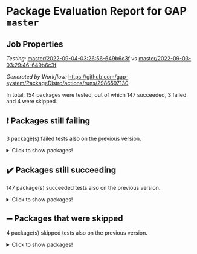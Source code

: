 # Package Evaluation Report for GAP `master`

## Job Properties

*Testing:* [master/2022-09-04-03:26:56-649b6c3f](https://github.com/gap-system/PackageDistro/blob/data/reports/master/2022-09-04-03:26:56-649b6c3f) vs [master/2022-09-03-03:29:46-649b6c3f](https://github.com/gap-system/PackageDistro/blob/data/reports/master/2022-09-03-03:29:46-649b6c3f)

*Generated by Workflow:* https://github.com/gap-system/PackageDistro/actions/runs/2986597130

In total, 154 packages were tested, out of which 147 succeeded, 3 failed and 4 were skipped.

## :exclamation: Packages still failing

3 package(s) failed tests also on the previous version.
<details><summary>Click to show packages!</summary>

- francy 1.2.4 [(failure)](https://github.com/gap-system/PackageDistro/runs/8173685825?check_suite_focus=true)
- packagemanager 1.3 [(failure)](https://github.com/gap-system/PackageDistro/runs/8173686986?check_suite_focus=true)
- recog 1.3.2 [(failure)](https://github.com/gap-system/PackageDistro/runs/8173687168?check_suite_focus=true)
</details>

## :heavy_check_mark: Packages still succeeding

147 package(s) succeeded tests also on the previous version.
<details><summary>Click to show packages!</summary>

- 4ti2interface 2022.08-03 [(success)](https://github.com/gap-system/PackageDistro/runs/8173685138?check_suite_focus=true)
- ace 5.5 [(success)](https://github.com/gap-system/PackageDistro/runs/8173685148?check_suite_focus=true)
- aclib 1.3.2 [(success)](https://github.com/gap-system/PackageDistro/runs/8173685168?check_suite_focus=true)
- agt 0.2 [(success)](https://github.com/gap-system/PackageDistro/runs/8173685184?check_suite_focus=true)
- alnuth 3.2.1 [(success)](https://github.com/gap-system/PackageDistro/runs/8173685199?check_suite_focus=true)
- anupq 3.2.6 [(success)](https://github.com/gap-system/PackageDistro/runs/8173685213?check_suite_focus=true)
- atlasrep 2.1.5 [(success)](https://github.com/gap-system/PackageDistro/runs/8173685226?check_suite_focus=true)
- autodoc 2022.07.10 [(success)](https://github.com/gap-system/PackageDistro/runs/8173685247?check_suite_focus=true)
- automata 1.15 [(success)](https://github.com/gap-system/PackageDistro/runs/8173685274?check_suite_focus=true)
- automgrp 1.3.2 [(success)](https://github.com/gap-system/PackageDistro/runs/8173685299?check_suite_focus=true)
- autpgrp 1.11 [(success)](https://github.com/gap-system/PackageDistro/runs/8173685316?check_suite_focus=true)
- cap 2022.09-01 [(success)](https://github.com/gap-system/PackageDistro/runs/8173685347?check_suite_focus=true)
- caratinterface 2.3.4 [(success)](https://github.com/gap-system/PackageDistro/runs/8173685369?check_suite_focus=true)
- cddinterface 2022.08.11 [(success)](https://github.com/gap-system/PackageDistro/runs/8173685399?check_suite_focus=true)
- circle 1.6.5 [(success)](https://github.com/gap-system/PackageDistro/runs/8173685414?check_suite_focus=true)
- classicpres 1.22 [(success)](https://github.com/gap-system/PackageDistro/runs/8173685431?check_suite_focus=true)
- cohomolo 1.6.10 [(success)](https://github.com/gap-system/PackageDistro/runs/8173685439?check_suite_focus=true)
- congruence 1.2.4 [(success)](https://github.com/gap-system/PackageDistro/runs/8173685456?check_suite_focus=true)
- corelg 1.56 [(success)](https://github.com/gap-system/PackageDistro/runs/8173685473?check_suite_focus=true)
- crime 1.6 [(success)](https://github.com/gap-system/PackageDistro/runs/8173685486?check_suite_focus=true)
- crisp 1.4.5 [(success)](https://github.com/gap-system/PackageDistro/runs/8173685498?check_suite_focus=true)
- crypting 0.10 [(success)](https://github.com/gap-system/PackageDistro/runs/8173685508?check_suite_focus=true)
- cryst 4.1.25 [(success)](https://github.com/gap-system/PackageDistro/runs/8173685521?check_suite_focus=true)
- crystcat 1.1.10 [(success)](https://github.com/gap-system/PackageDistro/runs/8173685531?check_suite_focus=true)
- ctbllib 1.3.4 [(success)](https://github.com/gap-system/PackageDistro/runs/8173685539?check_suite_focus=true)
- cubefree 1.19 [(success)](https://github.com/gap-system/PackageDistro/runs/8173685549?check_suite_focus=true)
- curlinterface 2.2.3 [(success)](https://github.com/gap-system/PackageDistro/runs/8173685559?check_suite_focus=true)
- cvec 2.7.6 [(success)](https://github.com/gap-system/PackageDistro/runs/8173685570?check_suite_focus=true)
- datastructures 0.2.7 [(success)](https://github.com/gap-system/PackageDistro/runs/8173685580?check_suite_focus=true)
- deepthought 1.0.5 [(success)](https://github.com/gap-system/PackageDistro/runs/8173685592?check_suite_focus=true)
- design 1.7 [(success)](https://github.com/gap-system/PackageDistro/runs/8173685604?check_suite_focus=true)
- difsets 2.3.1 [(success)](https://github.com/gap-system/PackageDistro/runs/8173685618?check_suite_focus=true)
- digraphs 1.5.3 [(success)](https://github.com/gap-system/PackageDistro/runs/8173685639?check_suite_focus=true)
- edim 1.3.5 [(success)](https://github.com/gap-system/PackageDistro/runs/8173685660?check_suite_focus=true)
- example 4.3.2 [(success)](https://github.com/gap-system/PackageDistro/runs/8173685672?check_suite_focus=true)
- examplesforhomalg 2022.08-04 [(success)](https://github.com/gap-system/PackageDistro/runs/8173685683?check_suite_focus=true)
- factint 1.6.3 [(success)](https://github.com/gap-system/PackageDistro/runs/8173685701?check_suite_focus=true)
- ferret 1.0.8 [(success)](https://github.com/gap-system/PackageDistro/runs/8173685714?check_suite_focus=true)
- fga 1.4.0 [(success)](https://github.com/gap-system/PackageDistro/runs/8173685731?check_suite_focus=true)
- fining 1.5 [(success)](https://github.com/gap-system/PackageDistro/runs/8173685743?check_suite_focus=true)
- float 1.0.3 [(success)](https://github.com/gap-system/PackageDistro/runs/8173685762?check_suite_focus=true)
- format 1.4.3 [(success)](https://github.com/gap-system/PackageDistro/runs/8173685778?check_suite_focus=true)
- forms 1.2.8 [(success)](https://github.com/gap-system/PackageDistro/runs/8173685787?check_suite_focus=true)
- fplsa 1.2.5 [(success)](https://github.com/gap-system/PackageDistro/runs/8173685802?check_suite_focus=true)
- fr 2.4.10 [(success)](https://github.com/gap-system/PackageDistro/runs/8173685815?check_suite_focus=true)
- fwtree 1.3 [(success)](https://github.com/gap-system/PackageDistro/runs/8173685838?check_suite_focus=true)
- gapdoc 1.6.6 [(success)](https://github.com/gap-system/PackageDistro/runs/8173685849?check_suite_focus=true)
- gauss 2022.08-05 [(success)](https://github.com/gap-system/PackageDistro/runs/8173685872?check_suite_focus=true)
- gaussforhomalg 2022.08-03 [(success)](https://github.com/gap-system/PackageDistro/runs/8173685898?check_suite_focus=true)
- gbnp 1.0.5 [(success)](https://github.com/gap-system/PackageDistro/runs/8173685916?check_suite_focus=true)
- generalizedmorphismsforcap 2022.08-01 [(success)](https://github.com/gap-system/PackageDistro/runs/8173685945?check_suite_focus=true)
- genss 1.6.7 [(success)](https://github.com/gap-system/PackageDistro/runs/8173685969?check_suite_focus=true)
- gradedmodules 2022.08-02 [(success)](https://github.com/gap-system/PackageDistro/runs/8173685994?check_suite_focus=true)
- gradedringforhomalg 2022.08-02 [(success)](https://github.com/gap-system/PackageDistro/runs/8173686018?check_suite_focus=true)
- grape 4.8.5 [(success)](https://github.com/gap-system/PackageDistro/runs/8173686041?check_suite_focus=true)
- groupoids 1.71 [(success)](https://github.com/gap-system/PackageDistro/runs/8173686075?check_suite_focus=true)
- grpconst 2.6.2 [(success)](https://github.com/gap-system/PackageDistro/runs/8173686092?check_suite_focus=true)
- guarana 0.96.3 [(success)](https://github.com/gap-system/PackageDistro/runs/8173686112?check_suite_focus=true)
- guava 3.16 [(success)](https://github.com/gap-system/PackageDistro/runs/8173686125?check_suite_focus=true)
- hap 1.47 [(success)](https://github.com/gap-system/PackageDistro/runs/8173686135?check_suite_focus=true)
- hapcryst 0.1.15 [(success)](https://github.com/gap-system/PackageDistro/runs/8173686150?check_suite_focus=true)
- hecke 1.5.3 [(success)](https://github.com/gap-system/PackageDistro/runs/8173686166?check_suite_focus=true)
- help 3.5 [(success)](https://github.com/gap-system/PackageDistro/runs/8173686182?check_suite_focus=true)
- homalg 2022.08-04 [(success)](https://github.com/gap-system/PackageDistro/runs/8173686196?check_suite_focus=true)
- homalgtocas 2022.08-02 [(success)](https://github.com/gap-system/PackageDistro/runs/8173686209?check_suite_focus=true)
- idrel 2.44 [(success)](https://github.com/gap-system/PackageDistro/runs/8173686227?check_suite_focus=true)
- images 1.3.1 [(success)](https://github.com/gap-system/PackageDistro/runs/8173686248?check_suite_focus=true)
- intpic 0.3.0 [(success)](https://github.com/gap-system/PackageDistro/runs/8173686270?check_suite_focus=true)
- io 4.7.2 [(success)](https://github.com/gap-system/PackageDistro/runs/8173686288?check_suite_focus=true)
- io_forhomalg 2022.08-03 [(success)](https://github.com/gap-system/PackageDistro/runs/8173686297?check_suite_focus=true)
- irredsol 1.4.3 [(success)](https://github.com/gap-system/PackageDistro/runs/8173686306?check_suite_focus=true)
- json 2.1.0 [(success)](https://github.com/gap-system/PackageDistro/runs/8173686314?check_suite_focus=true)
- jupyterkernel 1.4.1 [(success)](https://github.com/gap-system/PackageDistro/runs/8173686331?check_suite_focus=true)
- jupyterviz 1.5.6 [(success)](https://github.com/gap-system/PackageDistro/runs/8173686341?check_suite_focus=true)
- kan 1.34 [(success)](https://github.com/gap-system/PackageDistro/runs/8173686353?check_suite_focus=true)
- kbmag 1.5.9 [(success)](https://github.com/gap-system/PackageDistro/runs/8173686369?check_suite_focus=true)
- laguna 3.9.5 [(success)](https://github.com/gap-system/PackageDistro/runs/8173686376?check_suite_focus=true)
- liealgdb 2.2.1 [(success)](https://github.com/gap-system/PackageDistro/runs/8173686388?check_suite_focus=true)
- liepring 2.7 [(success)](https://github.com/gap-system/PackageDistro/runs/8173686412?check_suite_focus=true)
- liering 2.4.2 [(success)](https://github.com/gap-system/PackageDistro/runs/8173686432?check_suite_focus=true)
- linearalgebraforcap 2022.08-06 [(success)](https://github.com/gap-system/PackageDistro/runs/8173686466?check_suite_focus=true)
- localizeringforhomalg 2022.08-02 [(success)](https://github.com/gap-system/PackageDistro/runs/8173686507?check_suite_focus=true)
- loops 3.4.2 [(success)](https://github.com/gap-system/PackageDistro/runs/8173686528?check_suite_focus=true)
- lpres 1.0.3 [(success)](https://github.com/gap-system/PackageDistro/runs/8173686562?check_suite_focus=true)
- majoranaalgebras 1.4 [(success)](https://github.com/gap-system/PackageDistro/runs/8173686594?check_suite_focus=true)
- mapclass 1.4.5 [(success)](https://github.com/gap-system/PackageDistro/runs/8173686626?check_suite_focus=true)
- matgrp 0.70 [(success)](https://github.com/gap-system/PackageDistro/runs/8173686652?check_suite_focus=true)
- matricesforhomalg 2022.08-04 [(success)](https://github.com/gap-system/PackageDistro/runs/8173686675?check_suite_focus=true)
- modisom 2.5.3 [(success)](https://github.com/gap-system/PackageDistro/runs/8173686706?check_suite_focus=true)
- modulepresentationsforcap 2022.08-03 [(success)](https://github.com/gap-system/PackageDistro/runs/8173686744?check_suite_focus=true)
- modules 2022.08-03 [(success)](https://github.com/gap-system/PackageDistro/runs/8173686767?check_suite_focus=true)
- monoidalcategories 2022.08-04 [(success)](https://github.com/gap-system/PackageDistro/runs/8173686805?check_suite_focus=true)
- nconvex 2022.08-01 [(success)](https://github.com/gap-system/PackageDistro/runs/8173686832?check_suite_focus=true)
- nilmat 1.4.2 [(success)](https://github.com/gap-system/PackageDistro/runs/8173686860?check_suite_focus=true)
- nock 1.5 [(success)](https://github.com/gap-system/PackageDistro/runs/8173686886?check_suite_focus=true)
- normalizinterface 1.3.4 [(success)](https://github.com/gap-system/PackageDistro/runs/8173686897?check_suite_focus=true)
- nq 2.5.8 [(success)](https://github.com/gap-system/PackageDistro/runs/8173686915?check_suite_focus=true)
- numericalsgps 1.3.1 [(success)](https://github.com/gap-system/PackageDistro/runs/8173686938?check_suite_focus=true)
- openmath 11.5.1 [(success)](https://github.com/gap-system/PackageDistro/runs/8173686960?check_suite_focus=true)
- orb 4.8.5 [(success)](https://github.com/gap-system/PackageDistro/runs/8173686974?check_suite_focus=true)
- patternclass 2.4.2 [(success)](https://github.com/gap-system/PackageDistro/runs/8173687004?check_suite_focus=true)
- permut 2.0.4 [(success)](https://github.com/gap-system/PackageDistro/runs/8173687027?check_suite_focus=true)
- polenta 1.3.10 [(success)](https://github.com/gap-system/PackageDistro/runs/8173687041?check_suite_focus=true)
- polymaking 0.8.6 [(success)](https://github.com/gap-system/PackageDistro/runs/8173687052?check_suite_focus=true)
- primgrp 3.4.2 [(success)](https://github.com/gap-system/PackageDistro/runs/8173687062?check_suite_focus=true)
- profiling 2.5.0 [(success)](https://github.com/gap-system/PackageDistro/runs/8173687077?check_suite_focus=true)
- qpa 1.34 [(success)](https://github.com/gap-system/PackageDistro/runs/8173687095?check_suite_focus=true)
- quagroup 1.8.3 [(success)](https://github.com/gap-system/PackageDistro/runs/8173687117?check_suite_focus=true)
- radiroot 2.9 [(success)](https://github.com/gap-system/PackageDistro/runs/8173687134?check_suite_focus=true)
- rcwa 4.7.0 [(success)](https://github.com/gap-system/PackageDistro/runs/8173687145?check_suite_focus=true)
- rds 1.8 [(success)](https://github.com/gap-system/PackageDistro/runs/8173687157?check_suite_focus=true)
- repndecomp 1.2.1 [(success)](https://github.com/gap-system/PackageDistro/runs/8173687184?check_suite_focus=true)
- repsn 3.1.0 [(success)](https://github.com/gap-system/PackageDistro/runs/8173687201?check_suite_focus=true)
- resclasses 4.7.3 [(success)](https://github.com/gap-system/PackageDistro/runs/8173687213?check_suite_focus=true)
- ringsforhomalg 2022.08-04 [(success)](https://github.com/gap-system/PackageDistro/runs/8173687226?check_suite_focus=true)
- sco 2022.08-02 [(success)](https://github.com/gap-system/PackageDistro/runs/8173687245?check_suite_focus=true)
- scscp 2.3.1 [(success)](https://github.com/gap-system/PackageDistro/runs/8173687254?check_suite_focus=true)
- semigroups 5.0.2 [(success)](https://github.com/gap-system/PackageDistro/runs/8173687267?check_suite_focus=true)
- sglppow 2.2 [(success)](https://github.com/gap-system/PackageDistro/runs/8173687288?check_suite_focus=true)
- sgpviz 0.999.5 [(success)](https://github.com/gap-system/PackageDistro/runs/8173687312?check_suite_focus=true)
- simpcomp 2.1.14 [(success)](https://github.com/gap-system/PackageDistro/runs/8173687339?check_suite_focus=true)
- singular 2020.12.18 [(success)](https://github.com/gap-system/PackageDistro/runs/8173687346?check_suite_focus=true)
- sla 1.5.3 [(success)](https://github.com/gap-system/PackageDistro/runs/8173687354?check_suite_focus=true)
- smallgrp 1.5 [(success)](https://github.com/gap-system/PackageDistro/runs/8173687365?check_suite_focus=true)
- smallsemi 0.6.13 [(success)](https://github.com/gap-system/PackageDistro/runs/8173687374?check_suite_focus=true)
- sonata 2.9.4 [(success)](https://github.com/gap-system/PackageDistro/runs/8173687387?check_suite_focus=true)
- sophus 1.27 [(success)](https://github.com/gap-system/PackageDistro/runs/8173687402?check_suite_focus=true)
- spinsym 1.5.2 [(success)](https://github.com/gap-system/PackageDistro/runs/8173687419?check_suite_focus=true)
- standardff 0.9.4 [(success)](https://github.com/gap-system/PackageDistro/runs/8173687433?check_suite_focus=true)
- symbcompcc 1.3.2 [(success)](https://github.com/gap-system/PackageDistro/runs/8173687462?check_suite_focus=true)
- thelma 1.3 [(success)](https://github.com/gap-system/PackageDistro/runs/8173687482?check_suite_focus=true)
- tomlib 1.2.9 [(success)](https://github.com/gap-system/PackageDistro/runs/8173687505?check_suite_focus=true)
- toolsforhomalg 2022.08-03 [(success)](https://github.com/gap-system/PackageDistro/runs/8173687528?check_suite_focus=true)
- toric 1.9.5 [(success)](https://github.com/gap-system/PackageDistro/runs/8173687564?check_suite_focus=true)
- toricvarieties 2022.07.13 [(success)](https://github.com/gap-system/PackageDistro/runs/8173687589?check_suite_focus=true)
- transgrp 3.6.3 [(success)](https://github.com/gap-system/PackageDistro/runs/8173687628?check_suite_focus=true)
- ugaly 4.0.3 [(success)](https://github.com/gap-system/PackageDistro/runs/8173687646?check_suite_focus=true)
- unipot 1.5 [(success)](https://github.com/gap-system/PackageDistro/runs/8173687665?check_suite_focus=true)
- unitlib 4.1.0 [(success)](https://github.com/gap-system/PackageDistro/runs/8173687684?check_suite_focus=true)
- utils 0.76 [(success)](https://github.com/gap-system/PackageDistro/runs/8173687695?check_suite_focus=true)
- uuid 0.7 [(success)](https://github.com/gap-system/PackageDistro/runs/8173687710?check_suite_focus=true)
- walrus 0.9991 [(success)](https://github.com/gap-system/PackageDistro/runs/8173687718?check_suite_focus=true)
- wedderga 4.10.2 [(success)](https://github.com/gap-system/PackageDistro/runs/8173687731?check_suite_focus=true)
- xmod 2.88 [(success)](https://github.com/gap-system/PackageDistro/runs/8173687742?check_suite_focus=true)
- xmodalg 1.22 [(success)](https://github.com/gap-system/PackageDistro/runs/8173687756?check_suite_focus=true)
- yangbaxter 0.10.1 [(success)](https://github.com/gap-system/PackageDistro/runs/8173687768?check_suite_focus=true)
- zeromqinterface 0.14 [(success)](https://github.com/gap-system/PackageDistro/runs/8173687776?check_suite_focus=true)
</details>

## :heavy_minus_sign: Packages that were skipped

4 package(s) skipped tests also on the previous version.
<details><summary>Click to show packages!</summary>

- browse 1.8.14 [(skipped)](https://github.com/gap-system/PackageDistro/runs/8173637931?check_suite_focus=true)
- itc 1.5.1 [(skipped)](https://github.com/gap-system/PackageDistro/runs/8173637931?check_suite_focus=true)
- polycyclic 2.16 [(skipped)](https://github.com/gap-system/PackageDistro/runs/8173637931?check_suite_focus=true)
- xgap 4.31 [(skipped)](https://github.com/gap-system/PackageDistro/runs/8173637931?check_suite_focus=true)
</details>

